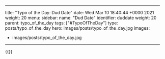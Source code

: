 
---
title: "Typo of the Day: Dud Date"
date: Wed Mar 10 18:40:44 +0000 2021
weight: 20
menu:
  sidebar:
    name: "Dud Date"
    identifier: duddate
    weight: 20
    parent: typo_of_the_day
tags: ["#TypoOfTheDay"]
type: posts/typo_of_the_day
hero: images/posts/typo_of_the_day.jpg
images:
- images/posts/typo_of_the_day.jpg
---


{{<x user="mariatta" id="1369719887963123714">}}

